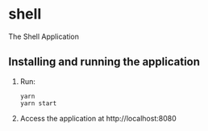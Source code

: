 # shell
The Shell Application

## Installing and running the application
1. Run:
    ```shell script
    yarn
    yarn start
    ```
2. Access the application at http://localhost:8080
